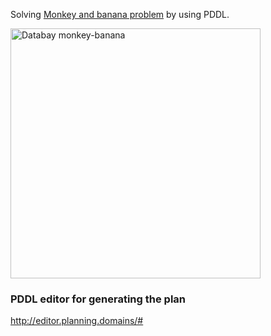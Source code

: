 Solving [Monkey and banana problem](https://en.wikipedia.org/wiki/Monkey_and_banana_problem) by using PDDL.
<p align="left">
<img src="https://user-images.githubusercontent.com/56079783/112230134-a804b180-8c34-11eb-87b2-677f36df2bfe.jpg", alt="Databay monkey-banana" title="Databay monkey-banana" width="400"/>
</p>

### PDDL editor for generating the plan
http://editor.planning.domains/#
